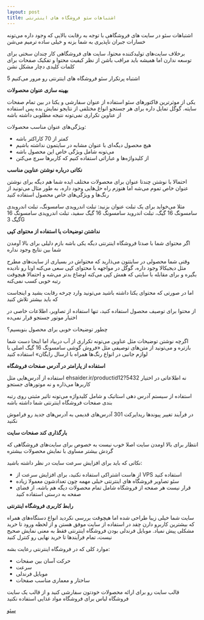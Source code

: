```yaml
---
layout: post
title: اشتباهات سئو فروشگاه های اینترنتی
---
```


اشتباهات سئو در سایت های فروشگاهی با توجه به رقابت بالایی که وجود داره می‌تونه خسارات جبران ناپذیری به شما بزنه و خیلی ساده ترمیم می‌شن

برخلاف سایت‌های تولیدکننده محتوا، سایت های فروشگاهی کار چندان سختی برای توسعه ندارن اما همیشه باید مراقب باشن از نظر کیفیت محتوا و تفکیک صفحات برای کلمات کلیدی دچار مشکل نشن

5 اشتباه پرتکرار سئو فروشگاه های اینترنتی رو مرور می‌کنیم

**بهینه سازی عنوان محصولات**

یکی از موثرترین فاکتورهای سئو استفاده از عنوان سفارشی و یکتا در بین تمام صفحات سایته. گوگل تمایل داره برای هر جستجو انواع مختلفی از نتایجو نمایش بده پس استفاده از عناوین تکراری نمی‌تونه نتیجه مطلوبی داشته باشه

ویژگی‌های عنوان مناسب محصولات:

- کمتر از 70 کاراکتر باشه
- هیچ محصول دیگه‌ای با عنوان مشابه در سایتمون نداشته باشیم
- می‌تونه شامل ویژگی خاص این محصول باشه
- از کلیدواژه‌ها و عباراتی استفاده کنیم که کاربرها سرچ می‌کنن

**نکاتی درباره نوشتن عناوین مناسب**

احتمالا با نوشتن چندتا عنوان برای محصولات مختلف ایده شما هم دیگه برای نوشتن عنوان خاص تموم می‌شه اما هنوزم راه حل‌هایی وجود داره، به طور مثال می‌تونید از رنگ‌ها و ویژگی‌های خاص محصول استفاده کنید

مثلا می‌خواید برای یک تبلت عنوان بزنید: تبلت اندرویدی سامسونگ، تبلت اندرویدی سامسونگ 16 گیگ، تبلت اندروید سامسونگ 16 گیگ سفید، تبلت اندرویدی سامسونگ 16 گیگ 3G

**نداشتن توضیحات یا استفاده از محتوای کپی**

اگر محتوای شما با صدتا فروشگاه اینترنتی دیگه یکی باشه بازم دلیلی برای بالا آومدن شما بین نتایج وجود نداره

وقتی شما محصولی در سایتتون می‌ذارید که محتواش در بسیاری از سایت‌های مطرح مثل دیجیکالا وجود داره، گوگل در مواجهه با محتوای کپی سعی می‌کنه اونا رو نادیده بگیره و برای مقابله با سایتی که همش کپی می‌کنه اوضاع بدتر می‌شه و احتمالا هیچوقت رتبه خوبی کسب نمی‌کنه

اما در صورتی که محتوای یکتا داشته باشید می‌تونید وارد چرخه رقابت بشید و اینجاست که باید بیشتر تلاش کنید

از محتوا برای توصیف محصول استفاده کنید، تنها استفاده از تصاویر، اطلاعات خاصی در اختیار موتور جستجو قرار نمی‌ده

چطور توضیحات خوبی برای محصول بنویسیم؟

اگرچه نوشتن توضیحات مثل عناوین می‌تونه تکراری از آب دربیاد اما اینجا دست شما بازتره و می‌تونید از متن‌های توصیفی مثل «فروش گوشی سامسونگ 16 گیگ اصلی با لوازم جانبی در انواع رنگ‌ها همراه با ارسال رایگان» استفاده کنید

**استفاده از پارامتر در آدرس صفحات فروشگاه**

استفاده از آدرس‌هایی مثل ehsaider.ir/productid12?5432 نه اطلاعاتی در اختیار کاربرها می‌ذاره و نه موتورهای جستجو

استفاده از سیستم آدرس دهی استاتیک و شامل کلیدواژه می‌تونه تاثیر مثبتی روی رتبه بندی صفحات فروشگاه اینترنتی شما داشته باشه

در فرآیند تغییر پیوندها ریدایرکت 301 آدرس‌های قدیمی به آدرس‌های جدید رو فراموش نکنید

**بارگذاری کند صفحات سایت**

انتظار برای بالا اومدن سایت اصلا خوب نیست به خصوص برای سایت‌های فروشگاهی که گردش بیشتر مساوی با نمایش محصولات بیشتره

نکاتی که باید برای افزایش سرعت سایت در نظر داشته باشید:

- از هاست اشتراکی استفاده نکنید، برای افزایش سرعت از VPS استفاده کنید
- سئو تصاویر فروشگاه های اینترنتی خیلی مهمه چون تعدادشون معمولا زیاده
- قرار نیست هر صفحه از فروشگاه شامل تمام محصولات دیگه هم باشه، از فضای صفحه به درستی استفاده کنید

**رابط کاربری فروشگاه اینترنتی**

سایت شما خیلی زیبا طراحی شده اما هیچوقت بررسی نکردید انواع دستگاه‌های همراه که بیشترین کاربرو دارن چقد در استفاده از سایت موفق هستن و از لحظه ورود تا خرید مشکلی پیش نمیاد. موبایل فرندلی بودن فروشگاه اینترنتی فقط به معنی نمایش صحیح نیست، تمام فرآیندها تا خرید نهایی رو کنترل کنید

موارد کلی که در فروشگاه اینترنتی رعایت بشه:

- حرکت آسان بین صفحات
- سرعت
- موبایل فرندلی
- ساختار و معماری مناسب صفحات

قالب سایت رو برای ارائه محصولات خودتون سفارشی کنید و از قالب یک سایت فروشگاه لباس برای فروشگاه مواد غذایی استفاده نکنید

<a href="{{ site.url }}/seo" class="button">سئو</a>
